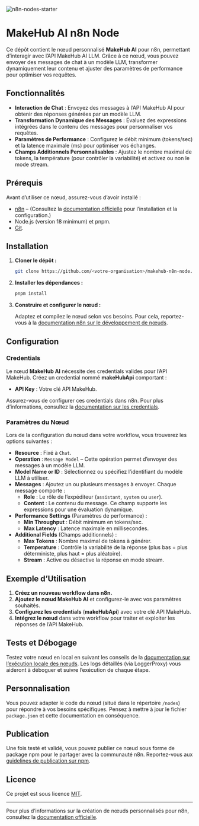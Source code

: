 ![n8n-nodes-starter](https://user-images.githubusercontent.com/10284570/173569848-c624317f-42b1-45a6-ab09-f0ea3c247648.png)

# MakeHub AI n8n Node

Ce dépôt contient le nœud personnalisé **MakeHub AI** pour n8n, permettant d’interagir avec l’API MakeHub AI LLM. Grâce à ce nœud, vous pouvez envoyer des messages de chat à un modèle LLM, transformer dynamiquement leur contenu et ajuster des paramètres de performance pour optimiser vos requêtes.

## Fonctionnalités

- **Interaction de Chat** : Envoyez des messages à l’API MakeHub AI pour obtenir des réponses générées par un modèle LLM.
- **Transformation Dynamique des Messages** : Évaluez des expressions intégrées dans le contenu des messages pour personnaliser vos requêtes.
- **Paramètres de Performance** : Configurez le débit minimum (tokens/sec) et la latence maximale (ms) pour optimiser vos échanges.
- **Champs Additionnels Personnalisables** : Ajustez le nombre maximal de tokens, la température (pour contrôler la variabilité) et activez ou non le mode stream.

## Prérequis

Avant d’utiliser ce nœud, assurez-vous d’avoir installé :

- [n8n](https://n8n.io) – (Consultez la [documentation officielle](https://docs.n8n.io/) pour l’installation et la configuration.)
- Node.js (version 18 minimum) et pnpm.
- [Git](https://git-scm.com/downloads).

## Installation

1. **Cloner le dépôt :**

   ```sh
   git clone https://github.com/<votre-organisation>/makehub-n8n-node.git
   ```

2. **Installer les dépendances :**

   ```sh
   pnpm install
   ```

3. **Construire et configurer le nœud :**

   Adaptez et compilez le nœud selon vos besoins. Pour cela, reportez-vous à la [documentation n8n sur le développement de nœuds](https://docs.n8n.io/integrations/creating-nodes/build/node-development-environment/).

## Configuration

### Credentials

Le nœud **MakeHub AI** nécessite des credentials valides pour l’API MakeHub. Créez un credential nommé **makeHubApi** comportant :

- **API Key** : Votre clé API MakeHub.

Assurez-vous de configurer ces credentials dans n8n. Pour plus d’informations, consultez la [documentation sur les credentials](https://docs.n8n.io/integrations/creating-nodes/credentials/).

### Paramètres du Nœud

Lors de la configuration du nœud dans votre workflow, vous trouverez les options suivantes :

- **Resource** : Fixé à `Chat`.
- **Operation** : `Message Model` – Cette opération permet d’envoyer des messages à un modèle LLM.
- **Model Name or ID** : Sélectionnez ou spécifiez l’identifiant du modèle LLM à utiliser.
- **Messages** : Ajoutez un ou plusieurs messages à envoyer. Chaque message comporte :
  - **Role** : Le rôle de l’expéditeur (`assistant`, `system` ou `user`).
  - **Content** : Le contenu du message. Ce champ supporte les expressions pour une évaluation dynamique.
- **Performance Settings** (Paramètres de performance) :
  - **Min Throughput** : Débit minimum en tokens/sec.
  - **Max Latency** : Latence maximale en millisecondes.
- **Additional Fields** (Champs additionnels) :
  - **Max Tokens** : Nombre maximal de tokens à générer.
  - **Temperature** : Contrôle la variabilité de la réponse (plus bas = plus déterministe, plus haut = plus aléatoire).
  - **Stream** : Active ou désactive la réponse en mode stream.

## Exemple d’Utilisation

1. **Créez un nouveau workflow dans n8n.**
2. **Ajoutez le nœud MakeHub AI** et configurez-le avec vos paramètres souhaités.
3. **Configurez les credentials** (**makeHubApi**) avec votre clé API MakeHub.
4. **Intégrez le nœud** dans votre workflow pour traiter et exploiter les réponses de l’API MakeHub.

## Tests et Débogage

Testez votre nœud en local en suivant les conseils de la [documentation sur l’exécution locale des nœuds](https://docs.n8n.io/integrations/creating-nodes/test/run-node-locally/). Les logs détaillés (via LoggerProxy) vous aideront à déboguer et suivre l’exécution de chaque étape.

## Personnalisation

Vous pouvez adapter le code du nœud (situé dans le répertoire `/nodes`) pour répondre à vos besoins spécifiques. Pensez à mettre à jour le fichier `package.json` et cette documentation en conséquence.

## Publication

Une fois testé et validé, vous pouvez publier ce nœud sous forme de package npm pour le partager avec la communauté n8n. Reportez-vous aux [guidelines de publication sur npm](https://docs.npmjs.com/packages-and-modules/contributing-packages-to-the-registry).

## Licence

Ce projet est sous licence [MIT](LICENSE).

---

Pour plus d’informations sur la création de nœuds personnalisés pour n8n, consultez la [documentation officielle](https://docs.n8n.io/integrations/creating-nodes/).

